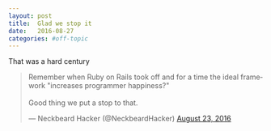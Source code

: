 ```yaml
---
layout: post
title:  Glad we stop it
date:   2016-08-27
categories: #off-topic
---
```


That was a hard century

<blockquote class="twitter-tweet" data-lang="en"><p lang="en" dir="ltr">Remember when Ruby on Rails took off and for a time the ideal framework &quot;increases programmer happiness?&quot;<br><br>Good thing we put a stop to that.</p>&mdash; Neckbeard Hacker (@NeckbeardHacker) <a href="https://twitter.com/NeckbeardHacker/status/768097198982717440">August 23, 2016</a></blockquote>
<script async src="//platform.twitter.com/widgets.js" charset="utf-8"></script>
